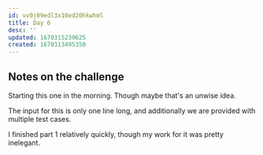 ```yaml
---
id: vv0j09edl3x10ed20hkwhml
title: Day 6
desc: ''
updated: 1670315239625
created: 1670313495350
---
```

## Notes on the challenge
Starting this one in the morning.
Though maybe that's an unwise idea.

The input for this is only one line long, and additionally we are provided with multiple test cases.

I finished part 1 relatively quickly, though my work for it was pretty inelegant.
